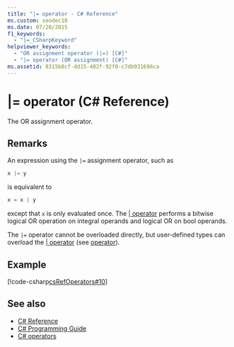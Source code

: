 ```yaml
---
title: "|= operator - C# Reference"
ms.custom: seodec18
ms.date: 07/20/2015
f1_keywords: 
  - "|=_CSharpKeyword"
helpviewer_keywords: 
  - "OR assignment operator (|=) [C#]"
  - "|= operator (OR assignment) [C#]"
ms.assetid: 8315b8cf-dd15-402f-92f0-c7db931696ca
---
```

# |= operator (C# Reference)

The OR assignment operator.

## Remarks

An expression using the `|=` assignment operator, such as

```csharp
x |= y
```

is equivalent to

```csharp
x = x | y
```

except that `x` is only evaluated once. The [&#124; operator](or-operator.md) performs a bitwise logical OR operation on integral operands and logical OR on bool operands.

The `|=` operator cannot be overloaded directly, but user-defined types can overload the [&#124; operator](or-operator.md) (see [operator](../keywords/operator.md)).

## Example

[!code-csharp[csRefOperators#10](~/samples/snippets/csharp/VS_Snippets_VBCSharp/csrefOperators/CS/csrefOperators.cs#10)]

## See also

- [C# Reference](../index.md)
- [C# Programming Guide](../../programming-guide/index.md)
- [C# operators](index.md)